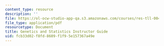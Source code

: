 ```yaml
---
content_type: resource
description: ''
file: https://ol-ocw-studio-app-qa.s3.amazonaws.com/courses/res-tll-004-stem-concept-videos-fall-2013/fcb33d02f8fd8609f1f95e157367a49e_MITRES_TLL-004F13_Gntcs_IG.pdf
file_type: application/pdf
resourcetype: Document
title: Genetics and Statistics Instructor Guide
uid: fcb33d02-f8fd-8609-f1f9-5e157367a49e
---
```

